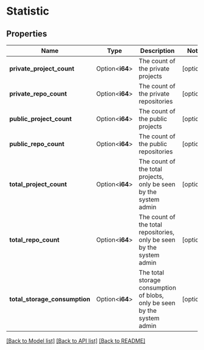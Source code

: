 # Statistic

## Properties

Name | Type | Description | Notes
------------ | ------------- | ------------- | -------------
**private_project_count** | Option<**i64**> | The count of the private projects | [optional]
**private_repo_count** | Option<**i64**> | The count of the private repositories | [optional]
**public_project_count** | Option<**i64**> | The count of the public projects | [optional]
**public_repo_count** | Option<**i64**> | The count of the public repositories | [optional]
**total_project_count** | Option<**i64**> | The count of the total projects, only be seen by the system admin | [optional]
**total_repo_count** | Option<**i64**> | The count of the total repositories, only be seen by the system admin | [optional]
**total_storage_consumption** | Option<**i64**> | The total storage consumption of blobs, only be seen by the system admin | [optional]

[[Back to Model list]](../README.md#documentation-for-models) [[Back to API list]](../README.md#documentation-for-api-endpoints) [[Back to README]](../README.md)


